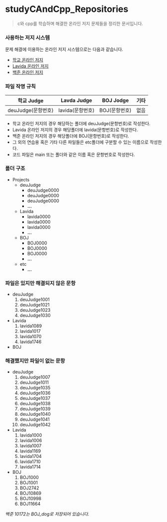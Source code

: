 # studyCAndCpp_Repositories

> c와 cpp를 학습하며 해결한 온라인 저지 문제들을 정리한 문서입니다.

### 사용하는 저지 시스템
문제 해결에 이용하는 온라인 저지 시스템으로는 다음과 같습니다.

* [학교 온라인 저지](http://judge.aoikazto.com)
* [Lavida 온라인 저지](https://judge.lavida.us)
* [백준 온라인 저지](https://www.acmicpc.net) 

### 파일 작명 규칙
학교 Judge| Lavda Judge | BOJ Jodge | 기타 
--|--|--|--|
deuJudge(문항번호)|lavida(문항번호)|BOJ(문항번호)|없음|

* 학교 온라인 저지의 경우 해당하는 폴더에 deuJudge(문항번호)로 작성한다.
* Lavida 온라인 저지의 경우 해당폴더에 lavida(문항번호)로 작성한다.
* 백준 온라인 저지의 경우 해당폴더에 BOJ(문항번호)로 작성한다.
* 그 외의 연습용 혹은 기타 다른 파일들은 etc폴더에 구분할 수 있는 이름으로 작성한다.
* 코드 파일은 main 또는 폴더와 같은 이름 혹은 문항번호로 작성한다.

### 폴더 구조

* Projects
    * deuJudge
        * deuJudge0000
        * deuJudge0000
        * deuJudge0000
        * **...**
    * Lavida
        * lavida0000
        * lavida0000
        * lavida0000
        * **...**
    * BOJ
        * BOJ0000
        * BOJ0000
        * BOJ0000
        * **...**
    * etc
        * **...**

### 파일은 있지만 해결되지 않은 문항
* deuJudge
    1. deuJudge1001
    1. deuJudge1021
    1. deuJudge1023
    1. deuJudge1030
* Lavida
    1. lavida1089
    1. lavida1017
    1. lavida1070
    1. lavida1746
* BOJ

### 해결했지만 파일이 없는 문항
* deuJudge
    1. deuJudge1007
    1. deuJudge1011
    1. deuJudge1035
    1. deuJudge1036
    1. deuJudge1037
    1. deuJudge1038
    1. deuJudge1039
    1. deuJudge1040
    1. deuJudge1041
    1. deuJudge1042
* Lavida
    1. lavida1000
    1. lavida1006
    1. lavida1007
    1. lavida1169
    1. lavida1704
    1. lavida1710
    1. lavida1714
* BOJ
    1. BOJ1000
    1. BOJ1001
    1. BOJ2742
    1. BOJ10869
    1. BOJ10998
    1. BOJ11664
    
_백준 10172는 BOJ\_dog로 저장되어 있습니다._
